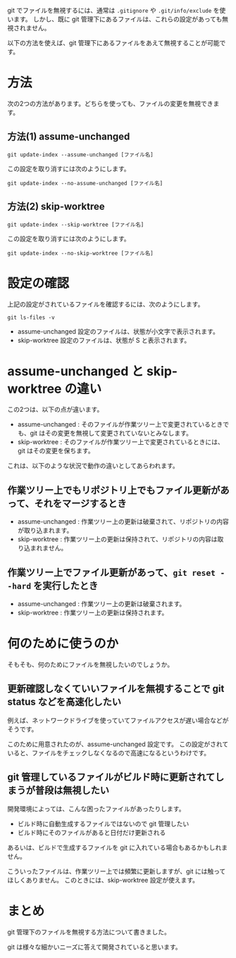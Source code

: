 <!--
title:   既に git 管理しているファイルをあえて無視したい
tags:    Git
id:      56d0d3ba7a1300625f92
private: false
-->
git でファイルを無視するには、通常は `.gitignore` や `.git/info/exclude` を使います。
しかし、既に git 管理下にあるファイルは、これらの設定があっても無視されません。

以下の方法を使えば、git 管理下にあるファイルをあえて無視することが可能です。

方法
====

次の2つの方法があります。どちらを使っても、ファイルの変更を無視できます。

方法(1) assume-unchanged
------------------------

```
git update-index --assume-unchanged [ファイル名]
```

この設定を取り消すには次のようにします。

```
git update-index --no-assume-unchanged [ファイル名]
```

方法(2) skip-worktree
---------------------

```
git update-index --skip-worktree [ファイル名]
```

この設定を取り消すには次のようにします。

```
git update-index --no-skip-worktree [ファイル名]
```

設定の確認
==========

上記の設定がされているファイルを確認するには、次のようにします。

```
git ls-files -v
```

* assume-unchanged 設定のファイルは、状態が小文字で表示されます。
* skip-worktree 設定のファイルは、状態が S と表示されます。

assume-unchanged と skip-worktree の違い
========================================

この2つは、以下の点が違います。

* assume-unchanged : そのファイルが作業ツリー上で変更されているときでも、git はその変更を無視して変更されていないとみなします。
* skip-worktree : そのファイルが作業ツリー上で変更されているときには、git はその変更を保ちます。

これは、以下のような状況で動作の違いとしてあらわれます。

作業ツリー上でもリポジトリ上でもファイル更新があって、それをマージするとき
--------------------------------------------------------------------------

* assume-unchanged : 作業ツリー上の更新は破棄されて、リポジトリの内容が取り込まれます。
* skip-worktree : 作業ツリー上の更新は保持されて、リポジトリの内容は取り込まれません。

作業ツリー上でファイル更新があって、`git reset --hard` を実行したとき
---------------------------------------------------------------------

* assume-unchanged : 作業ツリー上の更新は破棄されます。
* skip-worktree : 作業ツリー上の更新は保持されます。

何のために使うのか
==================

そもそも、何のためにファイルを無視したいのでしょうか。

更新確認しなくていいファイルを無視することで git status などを高速化したい
--------------------------------------------------------------------------

例えば、ネットワークドライブを使っていてファイルアクセスが遅い場合などがそうです。

このために用意されたのが、assume-unchanged 設定です。
この設定がされていると、ファイルをチェックしなくなるので高速になるというわけです。

git 管理しているファイルがビルド時に更新されてしまうが普段は無視したい
----------------------------------------------------------------------

開発環境によっては、こんな困ったファイルがあったりします。

* ビルド時に自動生成するファイルではないので git 管理したい
* ビルド時にそのファイルがあると日付だけ更新される

あるいは、ビルドで生成するファイルを git に入れている場合もあるかもしれません。

こういったファイルは、作業ツリー上では頻繁に更新しますが、git には触ってほしくありません。
このときには、skip-worktree 設定が使えます。

まとめ
======

git 管理下のファイルを無視する方法について書きました。

git は様々な細かいニーズに答えて開発されていると思います。